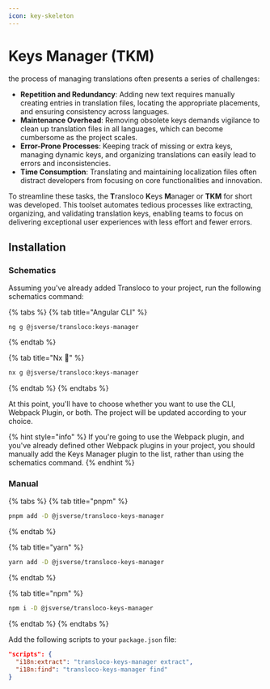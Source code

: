 ```yaml
---
icon: key-skeleton
---
```


# Keys Manager (TKM)

the process of managing translations often presents a series of challenges:

* **Repetition and Redundancy**: Adding new text requires manually creating entries in translation files, locating the appropriate placements, and ensuring consistency across languages.
* **Maintenance Overhead**: Removing obsolete keys demands vigilance to clean up translation files in all languages, which can become cumbersome as the project scales.
* **Error-Prone Processes**: Keeping track of missing or extra keys, managing dynamic keys, and organizing translations can easily lead to errors and inconsistencies.
* **Time Consumption**: Translating and maintaining localization files often distract developers from focusing on core functionalities and innovation.

To streamline these tasks, the **T**ransloco **K**eys **M**anager or **TKM** for short was developed. This toolset automates tedious processes like extracting, organizing, and validating translation keys, enabling teams to focus on delivering exceptional user experiences with less effort and fewer errors.

## Installation

### Schematics

Assuming you've already added Transloco to your project, run the following schematics command:

{% tabs %}
{% tab title="Angular CLI" %}
```
ng g @jsverse/transloco:keys-manager
```
{% endtab %}

{% tab title="Nx 🐋" %}
```bash
nx g @jsverse/transloco:keys-manager
```
{% endtab %}
{% endtabs %}

At this point, you'll have to choose whether you want to use the CLI, Webpack Plugin, or both. The project will be updated according to your choice.

{% hint style="info" %}
If you're going to use the Webpack plugin, and you've already defined other Webpack plugins in your project, you should manually add the Keys Manager plugin to the list, rather than using the schematics command.
{% endhint %}

### Manual

{% tabs %}
{% tab title="pnpm" %}
```bash
pnpm add -D @jsverse/transloco-keys-manager
```
{% endtab %}

{% tab title="yarn" %}
```bash
yarn add -D @jsverse/transloco-keys-manager
```
{% endtab %}

{% tab title="npm" %}
```bash
npm i -D @jsverse/transloco-keys-manager
```
{% endtab %}
{% endtabs %}

Add the following scripts to your `package.json` file:

```json
"scripts": {
  "i18n:extract": "transloco-keys-manager extract",
  "i18n:find": "transloco-keys-manager find"
}
```
